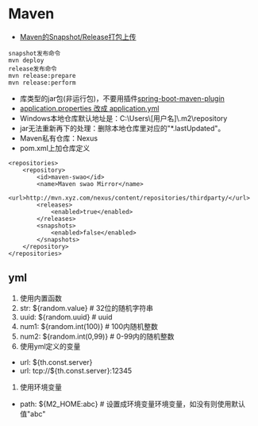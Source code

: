 # Maven

* [Maven的Snapshot/Release打包上传](https://blog.csdn.net/crowhyc/article/details/76204315)
```
snapshot发布命令
mvn deploy
release发布命令
mvn release:prepare
mvn release:perform
```
* 库类型的jar包(非运行包)，不要用插件[spring-boot-maven-plugin](http://chace0120.github.io/2016/05/13/Maven%E9%A1%B9%E7%9B%AE%E5%A4%9A%E6%A8%A1%E5%9D%97%E7%9A%84%E6%89%93%E5%8C%85/)
* [application.properties 改成 application.yml](http://blog.csdn.net/u012922706/article/details/69664987)
* Windows本地仓库默认地址是：C:\Users\\[用户名]\\.m2\repository
* jar无法重新再下的处理：删除本地仓库里对应的"*.lastUpdated"。
* Maven私有仓库：Nexus
* pom.xml上加仓库定义
```
<repositories>
    <repository>
        <id>maven-swao</id>
        <name>Maven swao Mirror</name>
        <url>http://mvn.xyz.com/nexus/content/repositories/thirdparty/</url>
        <releases>
            <enabled>true</enabled>
        </releases>
        <snapshots>
            <enabled>false</enabled>
        </snapshots>
    </repository>
</repositories>
```

## yml
1. 使用内置函数
  1. str: ${random.value} # 32位的随机字符串
  1. uuid: ${random.uuid} # uuid
  1. num1: ${random.int(100)} # 100内随机整数
  1. num2: ${random.int(0,99)} # 0-99内的随机整数
1. 使用yml定义的变量
  * url: ${th.const.server}
  * url: tcp://${th.const.server}:12345
1. 使用环境变量
  * path: ${M2_HOME:abc} # 设置成环境变量环境变量，如没有则使用默认值"abc"
